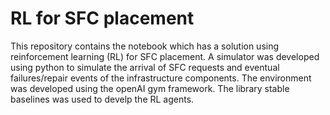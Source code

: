 # RL for SFC placement

This repository contains the notebook which has a solution using reinforcement learning (RL) for SFC placement. A simulator was developed using python to simulate the arrival of SFC requests and eventual failures/repair events of the infrastructure components. The environment was developed using the openAI gym framework. The library stable baselines was used to develp the RL agents.
